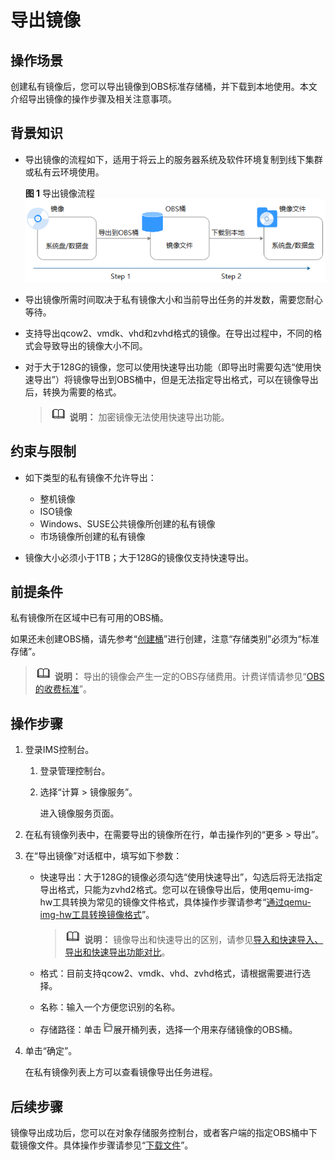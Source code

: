 # 导出镜像<a name="ZH-CN_TOPIC_0034011241"></a>

## 操作场景<a name="section996820327146"></a>

创建私有镜像后，您可以导出镜像到OBS标准存储桶，并下载到本地使用。本文介绍导出镜像的操作步骤及相关注意事项。

## 背景知识<a name="section524694217214"></a>

-   导出镜像的流程如下，适用于将云上的服务器系统及软件环境复制到线下集群或私有云环境使用。

    **图 1**  导出镜像流程<a name="fig1790119251562"></a>  
    ![](figures/导出镜像流程.png "导出镜像流程")

-   导出镜像所需时间取决于私有镜像大小和当前导出任务的并发数，需要您耐心等待。
-   支持导出qcow2、vmdk、vhd和zvhd格式的镜像。在导出过程中，不同的格式会导致导出的镜像大小不同。
-   对于大于128G的镜像，您可以使用快速导出功能（即导出时需要勾选“使用快速导出”）将镜像导出到OBS桶中，但是无法指定导出格式，可以在镜像导出后，转换为需要的格式。

    >![](public_sys-resources/icon-note.gif) **说明：** 
    >加密镜像无法使用快速导出功能。


## 约束与限制<a name="section12716918161831"></a>

-   如下类型的私有镜像不允许导出：
    -   整机镜像
    -   ISO镜像
    -   Windows、SUSE公共镜像所创建的私有镜像
    -   市场镜像所创建的私有镜像

-   镜像大小必须小于1TB；大于128G的镜像仅支持快速导出。

## 前提条件<a name="section38081590162757"></a>

私有镜像所在区域中已有可用的OBS桶。

如果还未创建OBS桶，请先参考“[创建桶](https://support.huaweicloud.com/usermanual-obs/zh-cn_topic_0045829088.html)”进行创建，注意“存储类别”必须为“标准存储”。

>![](public_sys-resources/icon-note.gif) **说明：** 
>导出的镜像会产生一定的OBS存储费用。计费详情请参见“[OBS的收费标准](https://www.huaweicloud.com/pricing.html?tab=detail#/obs)”。

## 操作步骤<a name="section51496588162929"></a>

1.  登录IMS控制台。
    1.  登录管理控制台。
    2.  选择“计算 \> 镜像服务”。

        进入镜像服务页面。

2.  在私有镜像列表中，在需要导出的镜像所在行，单击操作列的“更多 \> 导出”。
3.  在“导出镜像”对话框中，填写如下参数：
    -   快速导出：大于128G的镜像必须勾选“使用快速导出”，勾选后将无法指定导出格式，只能为zvhd2格式。您可以在镜像导出后，使用qemu-img-hw工具转换为常见的镜像文件格式，具体操作步骤请参考“[通过qemu-img-hw工具转换镜像格式](https://support.huaweicloud.com/bestpractice-ims/ims_bp_0052.html)”。

        >![](public_sys-resources/icon-note.gif) **说明：** 
        >镜像导出和快速导出的区别，请参见[导入和快速导入、导出和快速导出功能对比](https://support.huaweicloud.com/ims_faq/faq_20191025_1.html)。

    -   格式：目前支持qcow2、vmdk、vhd、zvhd格式，请根据需要进行选择。
    -   名称：输入一个方便您识别的名称。
    -   存储路径：单击![](figures/Image-8.png)展开桶列表，选择一个用来存储镜像的OBS桶。

4.  单击“确定”。

    在私有镜像列表上方可以查看镜像导出任务进程。


## 后续步骤<a name="section0755216182115"></a>

镜像导出成功后，您可以在对象存储服务控制台，或者客户端的指定OBS桶中下载镜像文件。具体操作步骤请参见“[下载文件](https://support.huaweicloud.com/usermanual-obs/obs_03_0317.html)”。

